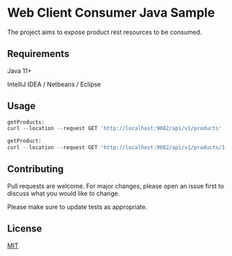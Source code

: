 # Web Client Consumer Java Sample

The project aims to expose product rest resources to be consumed.

## Requirements

Java 11+

IntelliJ IDEA / Netbeans / Eclipse

## Usage

```python
getProducts:
curl --location --request GET 'http://localhost:9082/api/v1/products'

getProduct:
curl --location --request GET 'http://localhost:9082/api/v1/products/1'
```

## Contributing
Pull requests are welcome. For major changes, please open an issue first to discuss what you would like to change.

Please make sure to update tests as appropriate.

## License
[MIT](https://choosealicense.com/licenses/mit/)